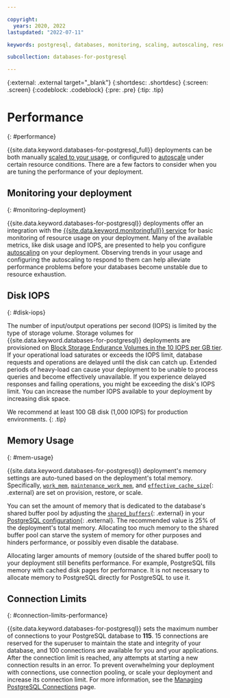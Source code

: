 ```yaml
---

copyright:
  years: 2020, 2022
lastupdated: "2022-07-11"

keywords: postgresql, databases, monitoring, scaling, autoscaling, resources, postgresql connection limits

subcollection: databases-for-postgresql

---
```


{:external: .external target="_blank"}
{:shortdesc: .shortdesc}
{:screen: .screen}
{:codeblock: .codeblock}
{:pre: .pre}
{:tip: .tip}

# Performance
{: #performance}

{{site.data.keyword.databases-for-postgresql_full}} deployments can be both manually [scaled to your usage](/docs/databases-for-postgresql?topic=databases-for-postgresql-resources-scaling), or configured to [autoscale](/docs/databases-for-postgresql?topic=databases-for-postgresql-autoscaling) under certain resource conditions. There are a few factors to consider when you are tuning the performance of your deployment.

## Monitoring your deployment
{: #monitoring-deployment}

{{site.data.keyword.databases-for-postgresql}} deployments offer an integration with the [{{site.data.keyword.monitoringfull}} service](/docs/databases-for-postgresql?topic=databases-for-postgresql-monitoring) for basic monitoring of resource usage on your deployment. Many of the available metrics, like disk usage and IOPS, are presented to help you configure [autoscaling](/docs/databases-for-postgresql?topic=databases-for-postgresql-autoscaling) on your deployment. Observing trends in your usage and configuring the autoscaling to respond to them can help alleviate performance problems before your databases become unstable due to resource exhaustion.

## Disk IOPS
{: #disk-iops}

The number of input/output operations per second (IOPS) is limited by the type of storage volume. Storage volumes for {{site.data.keyword.databases-for-postgresql}} deployments are provisioned on [Block Storage Endurance Volumes in the 10 IOPS per GB tier](/docs/BlockStorage?topic=BlockStorage-orderingBlockStorage&interface=ui). If your operational load saturates or exceeds the IOPS limit, database requests and operations are delayed until the disk can catch up. Extended periods of heavy-load can cause your deployment to be unable to process queries and become effectively unavailable. If you experience delayed responses and failing operations, you might be exceeding the disk's IOPS limit. You can increase the number IOPS available to your deployment by increasing disk space.

We recommend at least 100 GB disk (1,000 IOPS) for production environments.
{: .tip}

## Memory Usage
{: #mem-usage}

{{site.data.keyword.databases-for-postgresql}} deployment's memory settings are auto-tuned based on the deployment's total memory. Specifically, [`work_mem`](https://www.postgresql.org/docs/current/runtime-config-resource.html#GUC-WORK-MEM), [`maintenance_work_mem`](https://www.postgresql.org/docs/current/runtime-config-resource.html#GUC-MAINTENANCE-WORK-MEM), and [`effective_cache_size`](https://www.postgresql.org/docs/current/runtime-config-query.html#GUC-EFFECTIVE-CACHE-SIZE){: .external} are set on provision, restore, or scale. 

You can set the amount of memory that is dedicated to the database's shared buffer pool by adjusting the [`shared_buffers`](https://www.postgresql.org/docs/current/runtime-config-resource.html#GUC-SHARED-BUFFERS){: .external} in your [PostgreSQL configuration](/docs/databases-for-postgresql?topic=databases-for-postgresql-changing-configuration){: .external}. The recommended value is 25% of the deployment's total memory. Allocating too much memory to the shared buffer pool can starve the system of memory for other purposes and hinders performance, or possibly even disable the database.

Allocating larger amounts of memory (outside of the shared buffer pool) to your deployment still benefits performance. For example, PostgreSQL fills memory with cached disk pages for performance. It is not necessary to allocate memory to PostgreSQL directly for PostgreSQL to use it.

## Connection Limits 
{: #connection-limits-performance}

{{site.data.keyword.databases-for-postgresql}} sets the maximum number of connections to your PostgreSQL database to **115**. 15 connections are reserved for the superuser to maintain the state and integrity of your database, and 100 connections are available for you and your applications. After the connection limit is reached, any attempts at starting a new connection results in an error. To prevent overwhelming your deployment with connections, use connection pooling, or scale your deployment and increase its connection limit. For more information, see the [Managing PostgreSQL Connections](/docs/databases-for-postgresql?topic=databases-for-postgresql-managing-connections) page.
